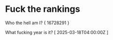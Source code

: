# Fuck the rankings

Who the hell am I?
{ 16728291 }

What fucking year is it?
[ 2025-03-18T04:00:00Z ]

